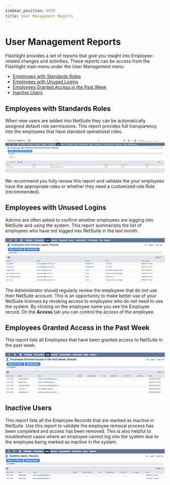 ```yaml
---
sidebar_position: 6939
title: User Management Reports
---
```


# User Management Reports

Flashlight provides a set of reports that give you insight into Employee-related changes and activities. These reports can be access from the Flashlight main menu under the User Management menu

* [Employees with Standards Roles](#Employees_with_Standards_Roles)
* [Employees with Unused Logins](#Employees_with_Unused_Logins)
* [Employees Granted Access in the Past Week](#Employees_Granted_Access_in_the_Past_Week)
* [Inactive Users](#Inactive_Users)

## Employees with Standards Roles

When new users are added into NetSuite they can be automatically assigned default role permissions. This report provides full transparency into the employees that have standard operational roles.

![](../../../../static/images/StrongpointNetSuiteFlashlight/Content/Resources/Images/standard_roles_800x171.png "Employess with Standard Roles")

We recommend you fully review this report and validate the your employees have the appropriate roles or whether they need a customized role Role (recommended).

## Employees with Unused Logins

Admins are often asked to confirm whether employees are logging into NetSuite and using the system. This report summarizes the list of employees who have not logged into NetSuite in the last month.

![](../../../../static/images/StrongpointNetSuiteFlashlight/Content/Resources/Images/unusedlogins_800x222.png "Employess with Unused Logins")

The Administrator should regularly review the employees that do not use their NetSuite account. This is an opportunity to make better use of your NetSuite licenses by revoking access to employees who do not need to use the system. By clicking on the employee name you see the Employee record. On the **Access** tab you can control the access of the employee.

## Employees Granted Access in the Past Week

This report lists all Employees that have been granted access to NetSuite in the past week.

![](../../../../static/images/StrongpointNetSuiteFlashlight/Content/Resources/Images/EmpGranted_800x207.png "Employees Granted Access in the Past Week")

## Inactive Users

This report lists all the Employee Records that are marked as inactive in NetSuite. Use this report to validate the employee removal process has been completed and access has been removed. This is also helpful to troubleshoot cases where an employee cannot log into the system due to the employee being marked as inactive in the system.

![](../../../../static/images/StrongpointNetSuiteFlashlight/Content/Resources/Images/InactiveUsers_800x158.png "Inactive_Users")